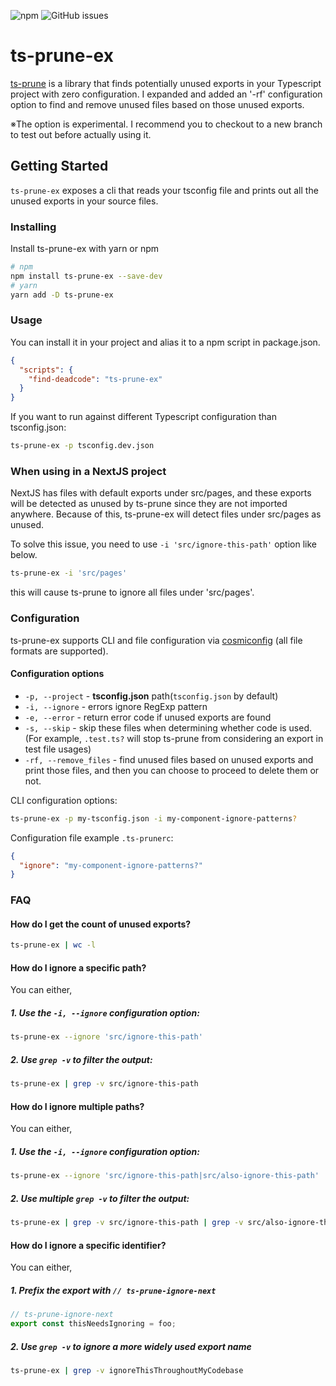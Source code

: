 ![npm](https://img.shields.io/npm/dm/ts-prune-ex) ![GitHub issues](https://img.shields.io/github/issues-raw/yuthon/ts-prune-ex)

# ts-prune-ex

[ts-prune](https://github.com/nadeesha/ts-prune) is a library that finds potentially unused exports in your Typescript project with zero configuration. I expanded and added an '-rf' configuration option to find and remove unused files based on those unused exports.

※The option is experimental. I recommend you to checkout to a new branch to test out before actually using it.

## Getting Started

`ts-prune-ex` exposes a cli that reads your tsconfig file and prints out all the unused exports in your source files.

### Installing

Install ts-prune-ex with yarn or npm

```sh
# npm
npm install ts-prune-ex --save-dev
# yarn
yarn add -D ts-prune-ex
```

### Usage

You can install it in your project and alias it to a npm script in package.json.

```json
{
  "scripts": {
    "find-deadcode": "ts-prune-ex"
  }
}
```

If you want to run against different Typescript configuration than tsconfig.json:

```sh
ts-prune-ex -p tsconfig.dev.json
```

### When using in a NextJS project

NextJS has files with default exports under src/pages, and these exports will be detected as unused by ts-prune since they are not imported anywhere. Because of this, ts-prune-ex will detect files under src/pages as unused.

To solve this issue, you need to use `-i 'src/ignore-this-path'` option like below.

```sh
ts-prune-ex -i 'src/pages'
```

this will cause ts-prune to ignore all files under 'src/pages'.

### Configuration

ts-prune-ex supports CLI and file configuration via [cosmiconfig](https://github.com/davidtheclark/cosmiconfig#usage) (all file formats are supported).

#### Configuration options

- `-p, --project` - __tsconfig.json__ path(`tsconfig.json` by default)
- `-i, --ignore` - errors ignore RegExp pattern
- `-e, --error` - return error code if unused exports are found
- `-s, --skip` - skip these files when determining whether code is used. (For example, `.test.ts?` will stop ts-prune from considering an export in test file usages)
- `-rf, --remove_files` - find unused files based on unused exports and print those files, and then you can choose to proceed to delete them or not.

CLI configuration options:

```bash
ts-prune-ex -p my-tsconfig.json -i my-component-ignore-patterns?
```

Configuration file example `.ts-prunerc`: 

```json
{
  "ignore": "my-component-ignore-patterns?"
}
```

### FAQ

#### How do I get the count of unused exports?

```sh
ts-prune-ex | wc -l
```

#### How do I ignore a specific path?

You can either,

##### 1. Use the `-i, --ignore` configuration option:

```sh
ts-prune-ex --ignore 'src/ignore-this-path'
```

##### 2. Use `grep -v` to filter the output:

```sh
ts-prune-ex | grep -v src/ignore-this-path
```

#### How do I ignore multiple paths?

You can either,

##### 1. Use the `-i, --ignore` configuration option:

```sh
ts-prune-ex --ignore 'src/ignore-this-path|src/also-ignore-this-path'
```

##### 2. Use multiple `grep -v` to filter the output:

```sh
ts-prune-ex | grep -v src/ignore-this-path | grep -v src/also-ignore-this-path
```

#### How do I ignore a specific identifier?

You can either,

##### 1. Prefix the export with `// ts-prune-ignore-next`

```ts
// ts-prune-ignore-next
export const thisNeedsIgnoring = foo;
```

##### 2. Use `grep -v` to ignore a more widely used export name

```sh
ts-prune-ex | grep -v ignoreThisThroughoutMyCodebase
```
